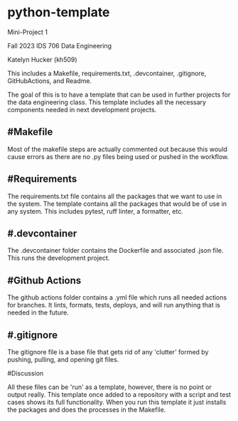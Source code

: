 # python-template
Mini-Project 1 

Fall 2023 IDS 706 Data Engineering

Katelyn Hucker (kh509)

This includes a Makefile, requirements.txt, .devcontainer, .gitignore, GitHubActions, and Readme.

The goal of this is to have a template that can be used in further projects for the data engineering class. This template includes all the necessary components needed in next development projects. 


#Makefile
-------------------------
Most of the makefile steps are actually commented out because this would cause errors as there are no .py files being used or pushed in the workflow. 

#Requirements 
-------------------------
The requirements.txt file contains all the packages that we want to use in the system. The template contains all the packages that would be of use in any system. This includes pytest, ruff linter, a formatter, etc. 

#.devcontainer
-------------------------
The .devcontainer folder contains the Dockerfile and associated .json file. This runs the development project. 

#Github Actions
-------------------------
The github actions folder contains a .yml file which runs all needed actions for branches. It lints, formats, tests, deploys, and will run anything that is needed in the future. 

#.gitignore
-------------------------
The gitignore file is a base file that gets rid of any 'clutter' formed by pushing, pulling, and opening git files. 

#Discussion

All these files can be 'run' as a template, however, there is no point or output really. This template once added to a repository with a script and test cases shows its full functionality. 
When you run this template it just installs the packages and does the processes in the Makefile.

